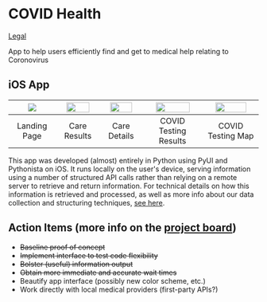 # COVID Health

<a href="legal.html" title="legal">Legal</a>

App to help users efficiently find and get to medical help relating to Coronovirus

## iOS App

| <img src="https://adellari.github.io/covid/Device-natives/iOS/screenshots/iphone11.png">       | <img src="https://adellari.github.io/covid/Device-natives/iOS/screenshots/IMG-1090.PNG" width=80%>         | <img src="https://adellari.github.io/covid/Device-natives/iOS/screenshots/IMG-1091.PNG" width=80%>  | <img src="https://adellari.github.io/covid/Device-natives/iOS/screenshots/IMG-1088.PNG" width=80%>  | <img src="https://adellari.github.io/covid/Device-natives/iOS/screenshots/IMG-1089.PNG" width=80%>  |
| :-------------: |:-------------:| :-----:|:-----:|:-----:|
| Landing Page    | Care Results  | Care Details | COVID Testing Results | COVID Testing Map |


This app was developed (almost) entirely in Python using PyUI and Pythonista on iOS. It runs locally on the user's device, serving information using a number of structured API calls rather than relying on a remote server to retrieve and return information. For technical details on how this information is retrieved and processed, as well as more info about our data collection and structuring techniques, [see here](docs/dataStructures.md).

## Action Items (more info on the [project board](https://github.com/orgs/gw-innovation-lab/projects/1))
 * ~~Baseline proof of concept~~
 * ~~Implement interface to test code flexibility~~
 * ~~Bolster (useful) information output~~
 * ~~Obtain more immediate and accurate wait times~~
 * Beautify app interface (possibly new color scheme, etc.)
 * Work directly with local medical providers (first-party APIs?)
